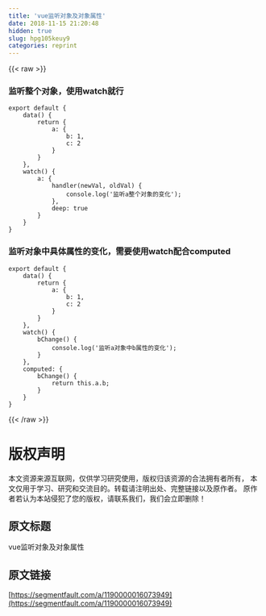 ```yaml
---
title: 'vue监听对象及对象属性' 
date: 2018-11-15 21:20:48
hidden: true
slug: hpg105keuy9
categories: reprint
---
```


{{< raw >}}
<h3>&#x76D1;&#x542C;&#x6574;&#x4E2A;&#x5BF9;&#x8C61;&#xFF0C;&#x4F7F;&#x7528;watch&#x5C31;&#x884C;</h3><pre><code class="cpp">export default {
    data() {
        return {
            a: {
                b: 1,
                c: 2
            }
        }
    },
    watch() {
        a: {
            handler(newVal, oldVal) {
                console.log(&apos;&#x76D1;&#x542C;a&#x6574;&#x4E2A;&#x5BF9;&#x8C61;&#x7684;&#x53D8;&#x5316;&apos;);
            },
            deep: true
        }
    }
}</code></pre><h3>&#x76D1;&#x542C;&#x5BF9;&#x8C61;&#x4E2D;&#x5177;&#x4F53;&#x5C5E;&#x6027;&#x7684;&#x53D8;&#x5316;&#xFF0C;&#x9700;&#x8981;&#x4F7F;&#x7528;watch&#x914D;&#x5408;computed</h3><pre><code class="cpp">export default {
    data() {
        return {
            a: {
                b: 1,
                c: 2
            }
        }
    },
    watch() {
        bChange() {
            console.log(&apos;&#x76D1;&#x542C;a&#x5BF9;&#x8C61;&#x4E2D;b&#x5C5E;&#x6027;&#x7684;&#x53D8;&#x5316;&apos;);
        }
    },
    computed: {
        bChange() {
            return this.a.b;
        }
    }
}</code></pre>
{{< /raw >}}

# 版权声明
本文资源来源互联网，仅供学习研究使用，版权归该资源的合法拥有者所有，
本文仅用于学习、研究和交流目的。转载请注明出处、完整链接以及原作者。
原作者若认为本站侵犯了您的版权，请联系我们，我们会立即删除！

## 原文标题
vue监听对象及对象属性

## 原文链接
[https://segmentfault.com/a/1190000016073949](https://segmentfault.com/a/1190000016073949)

